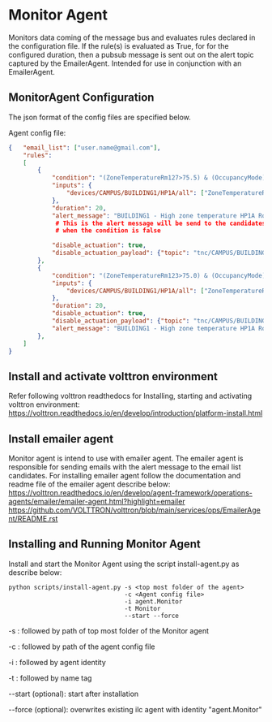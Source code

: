 # Monitor Agent

Monitors data coming of the message bus and evaluates rules declared in the 
configuration file.  If the rule(s) is evaluated as True, for for the 
configured duration, then a pubsub message is sent out on the alert topic 
captured by the EmailerAgent.  Intended for use in conjunction with an 
EmailerAgent. 

## MonitorAgent Configuration

The json format of the config files are specified below. 

Agent config file:

```` json
{   "email_list": ["user.name@gmail.com"],
    "rules": 
    [
        {
            "condition": "(ZoneTemperatureRm127>75.5) & (OccupancyMode)",
            "inputs": {
                "devices/CAMPUS/BUILDING1/HP1A/all": ["ZoneTemperatureRm127", "OutdoorAirTemperature", "OccupancyMode"]
            },
            "duration": 20,
            "alert_message": "BUILDING1 - High zone temperature HP1A Room 127",
             # This is the alert message will be send to the candidates from email list 
             # when the condition is false

            "disable_actuation": true,
            "disable_actuation_payload": {"topic": "tnc/CAMPUS/BUILDING1/HP1A", "message": 0, "header": {}}
        },
        {
            "condition": "(ZoneTemperatureRm123>75.0) & (OccupancyMode)",
            "inputs": {
                "devices/CAMPUS/BUILDING1/HP1A/all": ["ZoneTemperatureRm123", "OutdoorAirTemperature", "OccupancyMode"]
            },
            "duration": 20,
            "disable_actuation": true,
            "disable_actuation_payload": {"topic": "tnc/CAMPUS/BUILDING1/HP1A", "message": 0, "header": {}},
            "alert_message": "BUILDING1 - High zone temperature HP1A Room 123"
        },
    ]
}
````
## Install and activate volttron environment
Refer following volttron readthedocs for Installing, starting and activating volttron environment: 
https://volttron.readthedocs.io/en/develop/introduction/platform-install.html

## Install emailer agent
Monitor agent is intend to use with emailer agent. The emailer agent is responsible for sending emails 
with the alert message to the email list candidates.
For installing emailer agent follow the documentation and readme file of the emailer agent describe below:
https://volttron.readthedocs.io/en/develop/agent-framework/operations-agents/emailer/emailer-agent.html?highlight=emailer
https://github.com/VOLTTRON/volttron/blob/main/services/ops/EmailerAgent/README.rst

## Installing and Running Monitor Agent
Install and start the Monitor Agent using the script install-agent.py as describe below:

```
python scripts/install-agent.py -s <top most folder of the agent> 
                                -c <Agent config file>
                                -i agent.Monitor
                                -t Monitor
                                --start --force
```
-s : followed by path of top most folder of the Monitor agent

-c : followed by path of the agent config file

-i : followed by agent identity

-t : followed by name tag
 
--start (optional): start after installation

--force (optional): overwrites existing ilc agent with identity "agent.Monitor"  


